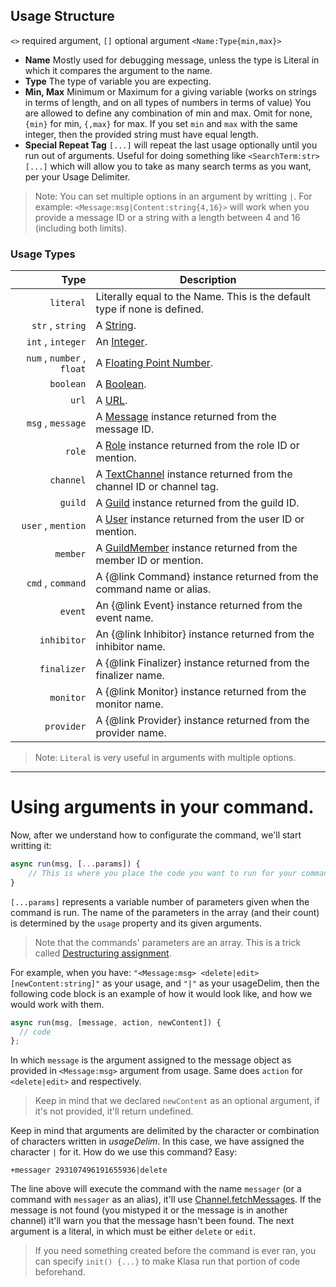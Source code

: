 ## Usage Structure

`<>` required argument, `[]` optional argument `<Name:Type{min,max}>`

- **Name** Mostly used for debugging message, unless the type is Literal in which it compares the argument to the name.
- **Type** The type of variable you are expecting.
- **Min, Max** Minimum or Maximum for a giving variable (works on strings in terms of length, and on all types of numbers in terms of value) You are allowed to define any combination of min and max. Omit for none, `{min}` for min, `{,max}` for max. If you set `min` and `max` with the same integer, then the provided string must have equal length.
- **Special Repeat Tag** `[...]` will repeat the last usage optionally until you run out of arguments. Useful for doing something like `<SearchTerm:str> [...]` which will allow you to take as many search terms as you want, per your Usage Delimiter.

> Note: You can set multiple options in an argument by writting `|`. For example: `<Message:msg|Content:string{4,16}>` will work when you provide a message ID or a string with a length between 4 and 16 (including both limits).

### Usage Types

|                         Type | Description
| ---------------------------: | -----------
|                    `literal` | Literally equal to the Name. This is the default type if none is defined.
|             `str` , `string` | A [String](https://developer.mozilla.org/en/docs/Web/JavaScript/Reference/Global_Objects/String).
|            `int` , `integer` | An [Integer](https://en.wikipedia.org/wiki/Integer).
|   `num` , `number` , `float` | A [Floating Point Number](https://en.wikipedia.org/wiki/Floating-point_arithmetic).
|                    `boolean` | A [Boolean](https://developer.mozilla.org/en-US/docs/Web/JavaScript/Reference/Global_Objects/Boolean).
|                        `url` | A [URL](https://en.wikipedia.org/wiki/URL).
|            `msg` , `message` | A [Message](https://discord.js.org/#/docs/main/master/class/Message) instance returned from the message ID.
|                       `role` | A [Role](https://discord.js.org/#/docs/main/master/class/Role) instance returned from the role ID or mention.
|                    `channel` | A [TextChannel](https://discord.js.org/#/docs/main/master/class/TextChannel) instance returned from the channel ID or channel tag.
|                      `guild` | A [Guild](https://discord.js.org/#/docs/main/master/class/Guild) instance returned from the guild ID.
|           `user` , `mention` | A [User](https://discord.js.org/#/docs/main/master/class/User) instance returned from the user ID or mention.
|                     `member` | A [GuildMember](https://discord.js.org/#/docs/main/master/class/GuildMember) instance returned from the member ID or mention.
|            `cmd` , `command` | A {@link Command} instance returned from the command name or alias.
|                      `event` | An {@link Event} instance returned from the event name.
|                  `inhibitor` | An {@link Inhibitor} instance returned from the inhibitor name.
|                  `finalizer` | A {@link Finalizer} instance returned from the finalizer name.
|                    `monitor` | A {@link Monitor} instance returned from the monitor name.
|                   `provider` | A {@link Provider} instance returned from the provider name.

> Note: `Literal` is very useful in arguments with multiple options.

___

# Using arguments in your command.

Now, after we understand how to configurate the command, we'll start writting it:

```javascript
async run(msg, [...params]) {
	// This is where you place the code you want to run for your command
}
```

`[...params]` represents a variable number of parameters given when the command is run. The name of the parameters in the array (and their count) is determined by the `usage` property and its given arguments.

> Note that the commands' parameters are an array. This is a trick called [Destructuring assignment](https://developer.mozilla.org/en/docs/Web/JavaScript/Reference/Operators/Destructuring_assignment).

For example, when you have: `"<Message:msg> <delete|edit> [newContent:string]"` as your usage, and `"|"` as your usageDelim, then the following code block is an example of how it would look like, and how we would work with them.

```javascript
async run(msg, [message, action, newContent]) {
  // code
};
```

In which `message` is the argument assigned to the message object as provided in `<Message:msg>` argument from usage. Same does `action` for `<delete|edit>` and respectively.

> Keep in mind that we declared `newContent` as an optional argument, if it's not provided, it'll return undefined.

Keep in mind that arguments are delimited by the character or combination of characters written in *usageDelim*. In this case, we have assigned the character `|` for it. How do we use this command? Easy:

`+messager 293107496191655936|delete`

The line above will execute the command with the name `messager` (or a command with `messager` as an alias), it'll use [Channel.fetchMessages](https://discord.js.org/#/docs/main/stable/class/TextChannel?scrollTo=fetchMessage). If the message is not found (you mistyped it or the message is in another channel) it'll warn you that the message hasn't been found. The next argument is a literal, in which must be either `delete` or `edit`.

> If you need something created before the command is ever ran, you can specify `init() {...}` to make Klasa run that portion of code beforehand.
